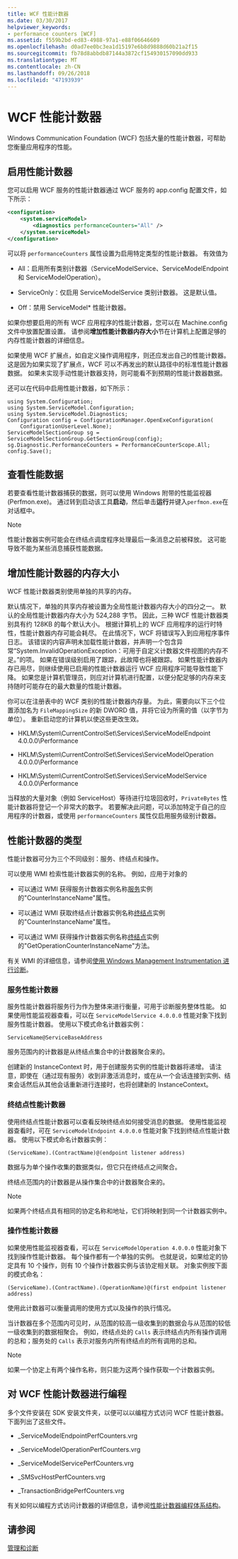 ```yaml
---
title: WCF 性能计数器
ms.date: 03/30/2017
helpviewer_keywords:
- performance counters [WCF]
ms.assetid: f559b2bd-ed83-4988-97a1-e88f06646609
ms.openlocfilehash: d0ad7ee0bc3ea1d15197e6b8d9888d60b21a2f15
ms.sourcegitcommit: fb78d8abbdb87144a3872cf154930157090dd933
ms.translationtype: MT
ms.contentlocale: zh-CN
ms.lasthandoff: 09/26/2018
ms.locfileid: "47193939"
---
```

# <a name="wcf-performance-counters"></a>WCF 性能计数器
Windows Communication Foundation (WCF) 包括大量的性能计数器，可帮助您衡量应用程序的性能。  
  
## <a name="enabling-performance-counters"></a>启用性能计数器  
 您可以启用 WCF 服务的性能计数器通过 WCF 服务的 app.config 配置文件，如下所示：  
  
```xml  
<configuration>  
    <system.serviceModel>  
        <diagnostics performanceCounters="All" />  
    </system.serviceModel>  
</configuration>  
```  
  
 可以将 `performanceCounters` 属性设置为启用特定类型的性能计数器。 有效值为  
  
-   All：启用所有类别计数器（ServiceModelService、ServiceModelEndpoint 和 ServiceModelOperation）。  
  
-   ServiceOnly：仅启用 ServiceModelService 类别计数器。 这是默认值。  
  
-   Off：禁用 ServiceModel* 性能计数器。  
  
 如果你想要启用的所有 WCF 应用程序的性能计数器，您可以在 Machine.config 文件中放置配置设置。  请参阅**增加性能计数器内存大小**节在计算机上配置足够的内存性能计数器的详细信息。  
  
 如果使用 WCF 扩展点，如自定义操作调用程序，则还应发出自己的性能计数器。 这是因为如果实现了扩展点，WCF 可以不再发出的默认路径中的标准性能计数器数据。 如果未实现手动性能计数器支持，则可能看不到预期的性能计数器数据。  
  
 还可以在代码中启用性能计数器，如下所示：  
  
```  
using System.Configuration;  
using System.ServiceModel.Configuration;  
using System.ServiceModel.Diagnostics;  
Configuration config = ConfigurationManager.OpenExeConfiguration(  
    ConfigurationUserLevel.None);  
ServiceModelSectionGroup sg = ServiceModelSectionGroup.GetSectionGroup(config);  
sg.Diagnostic.PerformanceCounters = PerformanceCounterScope.All;  
config.Save();  
```  
  
## <a name="viewing-performance-data"></a>查看性能数据  
 若要查看性能计数器捕获的数据，则可以使用 Windows 附带的性能监视器 (Perfmon.exe)。 通过转到启动该工具**启动**，然后单击**运行**并键入`perfmon.exe`在对话框中。  
  
> [!NOTE]
>  性能计数器实例可能会在终结点调度程序处理最后一条消息之前被释放。 这可能导致不能为某些消息捕获性能数据。  
  
## <a name="increasing-memory-size-for-performance-counters"></a>增加性能计数器的内存大小  
 WCF 性能计数器类别使用单独的共享的内存。  
  
 默认情况下，单独的共享内存被设置为全局性能计数器内存大小的四分之一。 默认的全局性能计数器内存大小为 524,288 字节。 因此，三种 WCF 性能计数器类别具有约 128KB 的每个默认大小。 根据计算机上的 WCF 应用程序的运行时特性，性能计数器内存可能会耗尽。 在此情况下，WCF 将错误写入到应用程序事件日志。 该错误的内容声明未加载性能计数器，并声明一个包含异常“System.InvalidOperationException：可用于自定义计数器文件视图的内存不足。”的项。 如果在错误级别启用了跟踪，此故障也将被跟踪。 如果性能计数器内存已用尽，则继续使用已启用的性能计数器运行 WCF 应用程序可能导致性能下降。 如果您是计算机管理员，则应对计算机进行配置，以便分配足够的内存来支持随时可能存在的最大数量的性能计数器。  
  
 你可以在注册表中的 WCF 类别的性能计数器内存量。 为此，需要向以下三个位置添加名为 `FileMappingSize` 的新 DWORD 值，并将它设为所需的值（以字节为单位）。 重新启动您的计算机以使这些更改生效。  
  
-   HKLM\System\CurrentControlSet\Services\ServiceModelEndpoint 4.0.0.0\Performance  
  
-   HKLM\System\CurrentControlSet\Services\ServiceModelOperation 4.0.0.0\Performance  
  
-   HKLM\System\CurrentControlSet\Services\ServiceModelService 4.0.0.0\Performance  
  
 当释放的大量对象（例如 ServiceHost）等待进行垃圾回收时，`PrivateBytes` 性能计数器将登记一个非常大的数字。 若要解决此问题，可以添加特定于自己的应用程序的计数器，或使用 `performanceCounters` 属性仅启用服务级别计数器。  
  
## <a name="types-of-performance-counters"></a>性能计数器的类型  
 性能计数器可分为三个不同级别：服务、终结点和操作。  
  
 可以使用 WMI 检索性能计数器实例的名称。 例如，应用于对象的  
  
-   可以通过 WMI 获得服务计数器实例名称[服务](../../../../../docs/framework/wcf/diagnostics/wmi/service.md)实例的"CounterInstanceName"属性。  
  
-   可以通过 WMI 获取终结点计数器实例名称[终结点](../../../../../docs/framework/wcf/diagnostics/wmi/endpoint.md)实例的"CounterInstanceName"属性。  
  
-   可以通过 WMI 获得操作计数器实例名称[终结点](../../../../../docs/framework/wcf/diagnostics/wmi/endpoint.md)实例的"GetOperationCounterInstanceName"方法。  
  
 有关 WMI 的详细信息，请参阅[使用 Windows Management Instrumentation 进行诊断](../../../../../docs/framework/wcf/diagnostics/wmi/index.md)。  
  
### <a name="service-performance-counters"></a>服务性能计数器  
 服务性能计数器将服务行为作为整体来进行衡量，可用于诊断服务整体性能。 如果使用性能监视器查看，可以在 `ServiceModelService 4.0.0.0` 性能对象下找到服务性能计数器。 使用以下模式命名计数器实例：  
  
```  
ServiceName@ServiceBaseAddress  
```  
  
 服务范围内的计数器是从终结点集合中的计数器聚合来的。  
  
 创建新的 InstanceContext 时，用于创建服务实例的性能计数器将递增。 请注意，即使在（通过现有服务）收到非激活消息时，或在从一个会话连接到实例、结束会话然后从其他会话重新进行连接时，也将创建新的 InstanceContext。  
  
### <a name="endpoint-performance-counters"></a>终结点性能计数器  
 使用终结点性能计数器可以查看反映终结点如何接受消息的数据。 使用性能监视器查看时，可在 `ServiceModelEndpoint 4.0.0.0` 性能对象下找到终结点性能计数器。 使用以下模式命名计数器实例：  
  
```  
(ServiceName).(ContractName)@(endpoint listener address)  
```  
  
 数据与为单个操作收集的数据类似，但它只在终结点之间聚合。  
  
 终结点范围内的计数器是从操作集合中的计数器聚合来的。  
  
> [!NOTE]
>  如果两个终结点具有相同的协定名称和地址，它们将映射到同一个计数器实例中。  
  
### <a name="operation-performance-counters"></a>操作性能计数器  
 如果使用性能监视器查看，可以在 `ServiceModelOperation 4.0.0.0` 性能对象下找到操作性能计数器。 每个操作都有一个单独的实例。 也就是说，如果给定的协定具有 10 个操作，则有 10 个操作计数器实例与该协定相关联。 对象实例按下面的模式命名：  
  
```  
(ServiceName).(ContractName).(OperationName)@(first endpoint listener address)  
```  
  
 使用此计数器可以衡量调用的使用方式以及操作的执行情况。  
  
 当计数器在多个范围内可见时，从范围的较高一级收集到的数据会与从范围的较低一级收集到的数据相聚合。 例如，终结点处的 `Calls` 表示终结点内所有操作调用的总和；服务处的 `Calls` 表示对服务内所有终结点的所有调用的总和。  
  
> [!NOTE]
>  如果一个协定上有两个操作名称，则只能为这两个操作获取一个计数器实例。  
  
## <a name="programming-the-wcf-performance-counters"></a>对 WCF 性能计数器进行编程  
 多个文件安装在 SDK 安装文件夹，以便可以以编程方式访问 WCF 性能计数器。 下面列出了这些文件。  
  
-   _ServiceModelEndpointPerfCounters.vrg  
  
-   _ServiceModelOperationPerfCounters.vrg  
  
-   _ServiceModelServicePerfCounters.vrg  
  
-   _SMSvcHostPerfCounters.vrg  
  
-   _TransactionBridgePerfCounters.vrg  
  
 有关如何以编程方式访问计数器的详细信息，请参阅[性能计数器编程体系结构](https://go.microsoft.com/fwlink/?LinkId=95179)。  
  
## <a name="see-also"></a>请参阅  
 [管理和诊断](../../../../../docs/framework/wcf/diagnostics/index.md)
